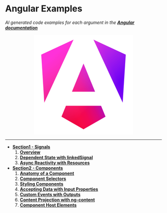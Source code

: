 # Angular Examples

_AI generated code examples for each argument in the [**Angular documentation**](https://angular.dev/overview)_

<div align="center" width="100%">
<img src="https://github.com/damianiRiccardo90/AngularExamples/blob/master/logo.png?raw=true" alt="logo">
</div>

---

- [**Section1 - Signals**](Signals)
  1. [**Overview**](Signals/Overview.md)
  2. [**Dependent State with linkedSignal**](Signals/Dependent_State_with_linkedSignal.md)
  3. [**Async Reactivity with Resources**](Signals/Async_Reactivity_with_Resources.md)
- [**Section2 - Components**](Components)
  1. [**Anatomy of a Component**](Components/Anatomy_of_a_Component.md)
  2. [**Component Selectors**](Components/Component_Selectors.md)
  3. [**Styling Components**](Components/Styling_Components.md)
  4. [**Accepting Data with Input Properties**](Components/Accepting_Data_with_Input_Properties.md)
  5. [**Custom Events with Outputs**](Components/Custom_Events_with_Outputs.md)
  6. [**Content Projection with ng-content**](Components/Content_Projection_with_ng-content.md)
  7. [**Component Host Elements**](Components/Component_Host_Elements.md)
